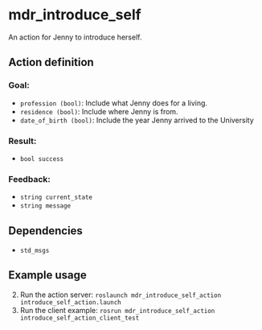 # mdr_introduce_self

An action for Jenny to introduce herself.

## Action definition

### Goal:

* ``profession (bool)``: Include what Jenny does for a living.
* ``residence (bool)``: Include where Jenny is from.
* ``date_of_birth (bool)``: Include the year Jenny arrived to the University

### Result:

* ``bool success``

### Feedback:

* ``string current_state``
* ``string message``

## Dependencies

* ``std_msgs``

## Example usage

2. Run the action server: ``roslaunch mdr_introduce_self_action introduce_self_action.launch``
3. Run the client example: ``rosrun mdr_introduce_self_action introduce_self_action_client_test ``
